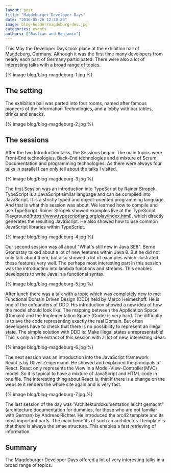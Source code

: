 ```yaml
---
layout: post
title: "Magdeburger Developer Days"
date: "2016-05-26 12:30:20"
image: blog-header/magdeburg-dev.jpg
categories: events
authors: ["Bastian and Benjamin"]
---
```


This May the Developer Days took place at the exhibition hall of Magdeburg, Germany. Although it was the first time many developers from nearly each part of Germany participated. There were also a lot of interesting talks with a broad range of topics.

{% image blog/blog-magdeburg-1.jpg %}

## The setting

The exhibition hall was parted into four rooms, named after famous pioneers of the Information Technologies, and a lobby with bar tables, drinks and snacks.

{% image blog/blog-magdeburg-2.jpg %}

## The sessions

After the two Introduction talks, the Sessions began. The main topics were Front-End technologies, Back-End technologies and a mixture of Scrum, Documentation and programming technologies. As there were always four talks in parallel I can only tell about the talks I visited.

{% image blog/blog-magdeburg-3.jpg %}

The first Session was an introduction into TypeScript by Rainer Stropek. TypeScript is a JavaScript similar language and can be compiled into JavaScript. It is a strictly typed and object-oriented programming language. And that is what this session was about. We learned how to compile and use TypeScript. Rainer Stropek showed examples live at the TypeScript Playground(https://www.typescriptlang.org/play/index.html), which directly generates the resulting JavaScript. He also showed how to use common JavaScript libraries within TypeScript.

{% image blog/blog-magdeburg-4.jpg %}

Our second session was all about "What's still new in Java SE8". Bernd Gronostay talked about a lot of new features within Java 8. But he did not only talk about them, but also showed a lot of examples which illustrated these features very well. The perhaps most interesting part in this session was the introductino into lambda functions and streams. This enables developers to write Java in a functional syntax.

{% image blog/blog-magdeburg-5.jpg %}

After lunch there was a talk with a topic which was completely new to me: Functional Domain Driven Design (DDD) held by Marco Heimeshoff. He is one of the cofounders of DDD. His introduction showed a new idea of how the model should look like. The mapping between the Application Space (Domain) and the Implementation Space (Code) is very hard. The difficulty is to ave the code representing exactly the real Domain. But often developers have to check that there is no possibility to represent an illegal state. The simple solution with DDD is: Make illegal states unrepresentable!
This is only a little extract of this session with al lot of new, interesting ideas.

{% image blog/blog-magdeburg-6.jpg %}

The next session was an introduction into the JavaScript framework React.js by Oliver Zeigermann. He showed and explained the principals of React. React only represents the View in a Model-View-Controller(MVC) model. So it is typical to have a mixture of JavaScript and HTML code in one file. The interesting thing about React is, that if there is a change on the website it renders the whole site again and is very fast.

{% image blog/blog-magdeburg-7.jpg %}

The last session of the day was "Architekturdokumentation leicht gemacht" (architecture documentation for dummies, for those who are not familiar with German) by Andreas Richter. He introduced the arc42 template and its most important parts. The main benefits of such an architectural template is that there is always the smae structure. This enables a fast retrieving of information.

## Summary

The Magdeburger Developer Days offered a lot of very interesting talks in a broad range of topics.